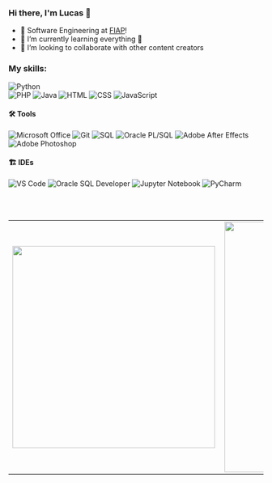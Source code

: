 ### Hi there, I'm Lucas 👋
<p align="left"> 

- 🔭 Software Engineering at [FIAP][fiap]!
- 🌱 I’m currently learning everything 🤣
- 👯 I’m looking to collaborate with other content creators

### My skills:

![Python](https://img.shields.io/badge/-Python-0077B5?style=flat&logoColor=white&logo=python)  
![PHP](https://img.shields.io/badge/-php-7478AE?style=flat&logoColor=white&logo=php)
![Java](https://img.shields.io/badge/-Java-ff961f?style=flat&logoColor=white&logo=java) 
![HTML](https://img.shields.io/badge/-HTML-ff0d00?style=flat&logoColor=white&logo=html5) 
![CSS](https://img.shields.io/badge/-CSS-196eff?style=flat&logoColor=white&logo=css3) 
![JavaScript](https://img.shields.io/badge/-JavaScript-ffdd19?style=flat&logoColor=white&logo=javascript)

#### 🛠 Tools
![Microsoft Office](https://img.shields.io/badge/-Microsoft_Office-dc5400?style=flat&logoColor=white&logo=microsoft-office) 
![Git](https://img.shields.io/badge/-Git-000?style=flat&logoColor=white&logo=git) 
![SQL](https://img.shields.io/badge/-SQL-1d4a65?style=flat&logoColor=white&logo=mysql)
![Oracle PL/SQL](https://img.shields.io/badge/-Oracle_PL/SQL-f7111a?style=flat&logoColor=white&logo=oracle) 
![Adobe After Effects](https://img.shields.io/badge/-Adobe_after_effects-993399?style=flat&logoColor=white&logo=adobe-after-effects) 
![Adobe Photoshop](https://img.shields.io/badge/-Adobe_Photoshop-0000ff?style=flat&logoColor=white&logo=adobe-photoshop) 

#### 🏗 IDEs
![VS Code](https://img.shields.io/badge/-Visual_Studio_Code-1880C6?style=flat&logoColor=white&logo=visual-studio)
![Oracle SQL Developer](https://img.shields.io/badge/-Oracle_SQL_Developer-95AFCB?style=flat&logoColor=white&logo=oracle) 
![Jupyter Notebook](https://img.shields.io/badge/-Jupyter_Notebook-F37726?style=flat&logoColor=white&logo=jupyter) 
![PyCharm](https://img.shields.io/badge/-PyCharm-20D68B?style=flat&logoColor=white&logo=pycharm) 

<br />
<br />

<center>
  <table>
    <tr>
        <td><img width="400px" align="left" src="" /></td>
        <td><img width="495px" align="left" src="" /></td>
    </tr>   
  </table>
</center>

[fiap]: https://www.fiap.com.br
